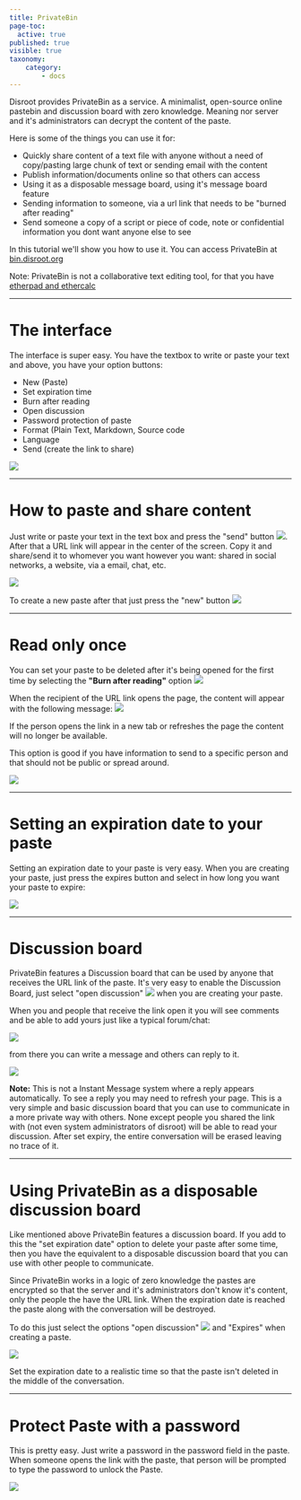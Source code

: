 ```yaml
---
title: PrivateBin
page-toc:
  active: true
published: true
visible: true
taxonomy:
    category:
        - docs
---
```

Disroot provides PrivateBin as a service. A minimalist, open-source online pastebin and discussion board with zero knowledge. Meaning nor server and it's administrators can decrypt the content of the paste.

Here is some of the things you can use it for:

* Quickly share content  of a text file with anyone without a need of copy/pasting large chunk of text or sending email with the content
* Publish information/documents online so that others can access
* Using it as a disposable message board, using it's message board feature
* Sending information to someone, via a url link that needs to be "burned after reading"
* Send someone a copy of a script or piece of code, note or confidential information you dont want anyone else to see

In this tutorial we'll show you how to use it. You can access PrivateBin at [bin.disroot.org](https://bin.disroot.org)

Note: PrivateBin is not a collaborative text editing tool, for that you have [etherpad and ethercalc](https://disroot.org/pad/)

--------
# The interface

The interface is super easy. You have the textbox to write or paste your text and above, you have your option buttons:

* New (Paste)
* Set expiration time
* Burn after reading
* Open discussion
* Password protection of paste
* Format (Plain Text, Markdown, Source code
* Language
* Send (create the link to share)


![](en/privatebin01.gif)

----------


# How to paste and share content

Just write or paste your text in the text box and press the "send" button  ![](en/privatebin01.png?resize=38,18). After that a URL link will appear in the center of the screen. Copy it and share/send it to whomever you want however you want: shared in social networks, a website, via a email, chat, etc.

![](en/privatebin02.gif)

To create a new paste after that just press the "new" button  ![](en/privatebin02.png?resize=38,18)

----------

# Read only once
You can set your paste to be deleted after it's being opened for the first time by selecting the **"Burn after reading"** option ![](en/privatebin03.png?resize=166,41)

When the recipient of the URL link opens the page, the content will appear with the following message:
![](en/privatebin04.png?resize=606,50)

If the person opens the link in a new tab or refreshes the page the content will no longer be available.

This option is good if you have information to send to a specific person and that should not be public or spread around.

![](en/privatebin03.gif)

----------

# Setting an expiration date to your paste

Setting an expiration date to your paste is very easy. When you are creating your paste, just press the expires button and select in how long you want your paste to expire:

![](en/privatebin04.gif)

----------
# Discussion board

PrivateBin features a Discussion board that can be used by anyone that receives the URL link of the paste. It's very easy to enable the Discussion Board, just select "open discussion" ![](en/privatebin05.png?resize=151,41) when you are creating your paste.

When you and people that receive the link open it you will see comments and be able to add yours just like a typical forum/chat:

![](en/privatebin06.png)

from there you can write a message and others can reply to it.

![](en/privatebin05.gif)



**Note:**
This is not a Instant Message system where a reply appears automatically. To see a reply you may need to refresh your page.
This is a very simple and basic discussion board that you can use to communicate in a more private way with others. None except people you shared the link with (not even system administrators of disroot) will be able to read your discussion. After set expiry, the entire conversation will be erased leaving no trace of it.

----------
# Using PrivateBin as a disposable discussion board

Like mentioned above PrivateBin features a discussion board. If you add to this the "set expiration date" option to delete your paste after some time, then you have the equivalent to a disposable discussion board that you can use with other people to communicate.

Since PrivateBin works in a logic of zero knowledge the pastes are encrypted so that the server and it's administrators don't know it's content, only the people the have the URL link.
When the expiration date is reached the paste along with the conversation will be destroyed.

To do this just select the options "open discussion" ![](en/privatebin07.png?resize=151,41) and "Expires" when creating a paste.

![](en/privatebin06.gif)

Set the expiration date to a realistic time so that the paste isn't deleted in the middle of the conversation.

----------

# Protect Paste with a password
This is pretty easy. Just write a password in the password field in the paste. When someone opens the link with the paste, that person will be prompted to type the password to unlock the Paste.

![](en/privatebin07.gif)
